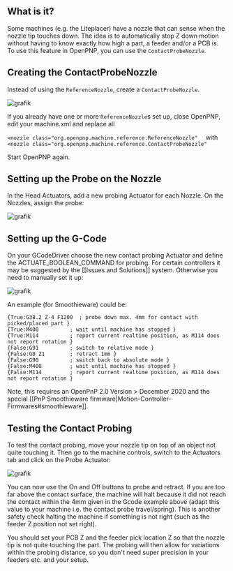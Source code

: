 ## What is it?
Some machines (e.g. the Liteplacer) have a nozzle that can sense when the nozzle tip touches down. The idea is to automatically stop Z down motion without having to know exactly how high a part, a feeder and/or a PCB is. To use this feature in OpenPNP, you can use the `ContactProbeNozzle`.

## Creating the ContactProbeNozzle

Instead of using the `ReferenceNozzle`, create a `ContactProbeNozzle`. 

![grafik](https://user-images.githubusercontent.com/9963310/59982466-2fae2e00-9613-11e9-91d2-d7f8034ba55f.png)

If you already have one or more `ReferenceNozzle`s set up, close OpenPNP, edit your machine.xml and replace all 

`<nozzle class="org.openpnp.machine.reference.ReferenceNozzle" 
`
with  
`<nozzle class="org.openpnp.machine.reference.ContactProbeNozzle" 
`

Start OpenPNP again.

## Setting up the Probe on the Nozzle

In the Head Actuators, add a new probing Actuator for each Nozzle. On the Nozzles, assign the probe:

![grafik](https://user-images.githubusercontent.com/9963310/69479673-33cbbb00-0e00-11ea-9401-dd438b180c86.png)

## Setting up the G-Code

On your GCodeDriver choose the new contact probing Actuator and define the ACTUATE_BOOLEAN_COMMAND for probing. For certain controllers it may be suggested by the [[Issues and Solutions]] system. Otherwise you need to manually set it up:

![grafik](https://user-images.githubusercontent.com/9963310/69479755-4f839100-0e01-11ea-89b7-201993ef22b7.png)

An example (for Smoothieware) could be:
``` 
{True:G38.2 Z-4 F1200  ; probe down max. 4mm for contact with picked/placed part }
{True:M400          ; wait until machine has stopped }
{True:M114          ; report current realtime position, as M114 does not report rotation }
{False:G91          ; switch to relative mode }
{False:G0 Z1        ; retract 1mm }
{False:G90          ; switch back to absolute mode }
{False:M400         ; wait until machine has stopped }
{False:M114         ; report current realtime position, as M114 does not report rotation }
```
Note, this requires an OpenPnP 2.0 Version > December 2020 and the special [[PnP Smoothieware firmware|Motion-Controller-Firmwares#smoothieware]]. 

## Testing the Contact Probing

To test the contact probing, move your nozzle tip on top of an object not quite touching it. Then go to the machine controls, switch to the Actuators tab and click on the Probe Actuator:

![grafik](https://user-images.githubusercontent.com/9963310/69497687-2dad0b80-0ee0-11ea-85ed-852254c53f4f.png)

You can now use the On and Off buttons to probe and retract. If you are too far above the contact surface, the machine will halt because it did not reach the contact within the 4mm given in the Gcode example above (adapt this value to your machine i.e. the contact probe travel/spring). This is another safety check halting the machine if something is not right (such as the feeder Z position not set right).

You should set your PCB Z and the feeder pick location Z so that the nozzle tip is not quite touching the part. The probing will then allow for variations within the probing distance, so you don't need super precision in your feeders etc. and your setup. 

